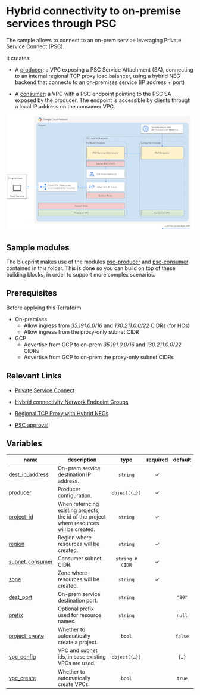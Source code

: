 # Hybrid connectivity to on-premise services through PSC

The sample allows to connect to an on-prem service leveraging Private Service Connect (PSC).

It creates:

* A [producer](./psc-producer/README.md): a VPC exposing a PSC Service Attachment (SA), connecting to an internal regional TCP proxy load balancer, using a hybrid NEG backend that connects to an on-premises service (IP address + port)

* A [consumer](./psc-consumer/README.md): a VPC with a PSC endpoint pointing to the PSC SA exposed by the producer. The endpoint is accessible by clients through a local IP address on the consumer VPC.

![High-level diagram](diagram.png "High-level diagram")

## Sample modules

The blueprint makes use of the modules [psc-producer](psc-producer) and [psc-consumer](psc-consumer) contained in this folder. This is done so you can build on top of these building blocks, in order to support more complex scenarios.

## Prerequisites

Before applying this Terraform

- On-premises
	- Allow ingress from *35.191.0.0/16* and *130.211.0.0/22* CIDRs (for HCs)
	- Allow ingress from the proxy-only subnet CIDR
- GCP
	- Advertise from GCP to on-prem *35.191.0.0/16* and *130.211.0.0/22* CIDRs
	- Advertise from GCP to on-prem the proxy-only subnet CIDRs

## Relevant Links

* [Private Service Connect](https://cloud.google.com/vpc/docs/private-service-connect)

* [Hybrid connectivity Network Endpoint Groups](https://cloud.google.com/load-balancing/docs/negs/hybrid-neg-concepts)

* [Regional TCP Proxy with Hybrid NEGs](https://cloud.google.com/load-balancing/docs/tcp/set-up-int-tcp-proxy-hybrid)

* [PSC approval](https://cloud.google.com/vpc/docs/configure-private-service-connect-producer#publish-service-explicit)
<!-- BEGIN TFDOC -->

## Variables

| name | description | type | required | default |
|---|---|:---:|:---:|:---:|
| [dest_ip_address](variables.tf#L17) | On-prem service destination IP address. | <code>string</code> | ✓ |  |
| [producer](variables.tf#L38) | Producer configuration. | <code title="object&#40;&#123;&#10;  subnet_main     &#61; string      &#35; CIDR&#10;  subnet_proxy    &#61; string      &#35; CIDR&#10;  subnet_psc      &#61; string      &#35; CIDR&#10;  accepted_limits &#61; map&#40;number&#41; &#35; Accepted project ids &#61;&#62; PSC endpoint limit&#10;&#125;&#41;">object&#40;&#123;&#8230;&#125;&#41;</code> | ✓ |  |
| [project_id](variables.tf#L54) | When referncing existing projects, the id of the project where resources will be created. | <code>string</code> | ✓ |  |
| [region](variables.tf#L59) | Region where resources will be created. | <code>string</code> | ✓ |  |
| [subnet_consumer](variables.tf#L64) | Consumer subnet CIDR. | <code>string &#35; CIDR</code> | ✓ |  |
| [zone](variables.tf#L103) | Zone where resources will be created. | <code>string</code> | ✓ |  |
| [dest_port](variables.tf#L22) | On-prem service destination port. | <code>string</code> |  | <code>&#34;80&#34;</code> |
| [prefix](variables.tf#L28) | Optional prefix used for resource names. | <code>string</code> |  | <code>null</code> |
| [project_create](variables.tf#L48) | Whether to automatically create a project. | <code>bool</code> |  | <code>false</code> |
| [vpc_config](variables.tf#L69) | VPC and subnet ids, in case existing VPCs are used. | <code title="object&#40;&#123;&#10;  producer &#61; object&#40;&#123;&#10;    id              &#61; string&#10;    subnet_main_id  &#61; string&#10;    subnet_proxy_id &#61; string&#10;    subnet_psc_id   &#61; string&#10;  &#125;&#41;&#10;  consumer &#61; object&#40;&#123;&#10;    id             &#61; string&#10;    subnet_main_id &#61; string&#10;  &#125;&#41;&#10;&#125;&#41;">object&#40;&#123;&#8230;&#125;&#41;</code> |  | <code title="&#123;&#10;  producer &#61; &#123;&#10;    id              &#61; &#34;xxx&#34;&#10;    subnet_main_id  &#61; &#34;xxx&#34;&#10;    subnet_proxy_id &#61; &#34;xxx&#34;&#10;    subnet_psc_id   &#61; &#34;xxx&#34;&#10;  &#125;&#10;  consumer &#61; &#123;&#10;    id             &#61; &#34;xxx&#34;&#10;    subnet_main_id &#61; &#34;xxx&#34;&#10;  &#125;&#10;&#125;">&#123;&#8230;&#125;</code> |
| [vpc_create](variables.tf#L97) | Whether to automatically create VPCs. | <code>bool</code> |  | <code>true</code> |

<!-- END TFDOC -->
